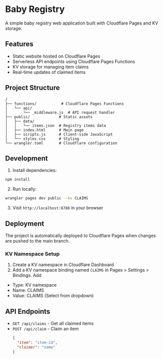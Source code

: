 # Baby Registry

A simple baby registry web application built with Cloudflare Pages and KV storage.

## Features

- Static website hosted on Cloudflare Pages
- Serverless API endpoints using Cloudflare Pages Functions
- KV storage for managing item claims
- Real-time updates of claimed items

## Project Structure

```
/
├── functions/           # Cloudflare Pages Functions
│   └── api/
│       └── _middleware.js  # API request handler
├── public/             # Static assets
│   ├── data/
│   │   └── items.json  # Registry items data
│   ├── index.html      # Main page
│   ├── scripts.js      # Client-side JavaScript
│   └── styles.css      # Styling
└── wrangler.toml       # Cloudflare configuration
```

## Development

1. Install dependencies:
```bash
npm install
```

2. Run locally:
```bash
wrangler pages dev public --kv CLAIMS
```

3. Visit `http://localhost:8788` in your browser

## Deployment

The project is automatically deployed to Cloudflare Pages when changes are pushed to the main branch.

### KV Namespace Setup

1. Create a KV namespace in Cloudflare Dashboard
2. Add a KV namespace binding named `CLAIMS` in Pages > Settings > Bindings. Add
  - Type: KV namespace
  - Name: CLAIMS
  - Value: CLAIMS (Select from dropdown)

## API Endpoints

- `GET /api/claims` - Get all claimed items
- `POST /api/claim` - Claim an item
  ```json
  {
    "item": "item-id",
    "claimer": "name"
  }
  ``` 